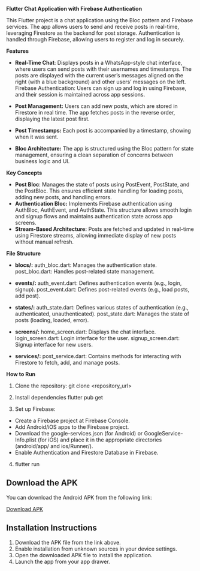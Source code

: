 **Flutter Chat Application with Firebase Authentication**


This Flutter project is a chat application using the Bloc pattern and Firebase services. The app allows users to send and receive posts in real-time, leveraging Firestore as the backend for post storage. Authentication is handled through Firebase, allowing users to register and log in securely.

**Features**
- **Real-Time Chat**: Displays posts in a WhatsApp-style chat interface, where users can send posts with their usernames and timestamps. The posts are displayed with the current user’s messages aligned on the right (with a blue background) and other users’ messages on the left.
Firebase Authentication: Users can sign up and log in using Firebase, and their session is maintained across app sessions.

- **Post Management:** Users can add new posts, which are stored in Firestore in real time. The app fetches posts in the reverse order, displaying the latest post first.
- **Post Timestamps:** Each post is accompanied by a timestamp, showing when it was sent.
- **Bloc Architecture:** The app is structured using the Bloc pattern for state management, ensuring a clean separation of concerns between business logic and UI.

**Key Concepts**
- **Post Bloc**: Manages the state of posts using PostEvent, PostState, and the PostBloc. This ensures efficient state handling for loading posts, adding new posts, and handling errors.
- **Authentication Bloc:** Implements Firebase authentication using AuthBloc, AuthEvent, and AuthState. This structure allows smooth login and signup flows and maintains authentication state across app screens.
- **Stream-Based Architecture:** Posts are fetched and updated in real-time using Firestore streams, allowing immediate display of new posts without manual refresh.


**File Structure**
- **blocs/:**
auth_bloc.dart: Manages the authentication state.
post_bloc.dart: Handles post-related state management.

- **events/:**
auth_event.dart: Defines authentication events (e.g., login, signup).
post_event.dart: Defines post-related events (e.g., load posts, add post).

- **states/:**
auth_state.dart: Defines various states of authentication (e.g., authenticated, unauthenticated).
post_state.dart: Manages the state of posts (loading, loaded, error).

- **screens/:**
home_screen.dart: Displays the chat interface.
login_screen.dart: Login interface for the user.
signup_screen.dart: Signup interface for new users.

- **services/:**
post_service.dart: Contains methods for interacting with Firestore to fetch, add, and manage posts.

**How to Run**

1. Clone the repository:
git clone <repository_url>

2. Install dependencies
flutter pub get

3. Set up Firebase:

- Create a Firebase project at Firebase Console.
- Add Android/iOS apps to the Firebase project.
- Download the google-services.json (for Android) or GoogleService-Info.plist (for iOS) and place it in the appropriate directories (android/app/ and ios/Runner/).
- Enable Authentication and Firestore Database in Firebase.

4. flutter run

## Download the APK

You can download the Android APK from the following link:

[Download APK](https://drive.google.com/file/d/18yIiHcsKdECIxcJLon34q0KzsyHDUhJj/view?usp=sharing)

## Installation Instructions

1. Download the APK file from the link above.
2. Enable installation from unknown sources in your device settings.
3. Open the downloaded APK file to install the application.
4. Launch the app from your app drawer.


